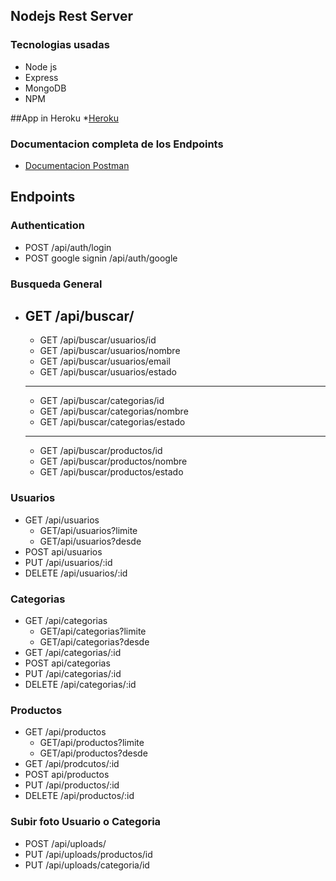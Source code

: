 
## Nodejs Rest Server
   ### Tecnologias usadas
   * Node js
   * Express
   * MongoDB
   * NPM
   
##App in Heroku
*[Heroku](https://coffeeapp-restapi.herokuapp.com/)


   ### Documentacion completa de los Endpoints 
* [Documentacion Postman](https://documenter.getpostman.com/view/16728392/Tzz5tdqr#481841be-c738-4bda-8d1e-be3c17c626bb)


## Endpoints

### Authentication
 * POST /api/auth/login
 * POST google signin /api/auth/google

### Busqueda General 
* GET /api/buscar/ 
   --------------------------------
   * GET /api/buscar/usuarios/id
   * GET /api/buscar/usuarios/nombre
   * GET /api/buscar/usuarios/email
   * GET /api/buscar/usuarios/estado
   --------------------------------
   * GET /api/buscar/categorias/id
   * GET /api/buscar/categorias/nombre
   * GET /api/buscar/categorias/estado
   --------------------------------
   * GET /api/buscar/productos/id
   * GET /api/buscar/productos/nombre
   * GET /api/buscar/productos/estado
   
 ### Usuarios 
* GET /api/usuarios 
  * GET/api/usuarios?limite
  * GET/api/usuarios?desde
* POST api/usuarios
* PUT /api/usuarios/:id
* DELETE /api/usuarios/:id
        
### Categorias 
* GET /api/categorias 
  * GET/api/categorias?limite
  * GET/api/categorias?desde
* GET /api/categorias/:id
* POST api/categorias
* PUT /api/categorias/:id
* DELETE /api/categorias/:id

### Productos  
* GET /api/productos 
  * GET/api/productos?limite
  * GET/api/productos?desde
* GET /api/prodcutos/:id
* POST api/productos
* PUT /api/productos/:id
* DELETE /api/productos/:id

### Subir foto Usuario o Categoria
* POST /api/uploads/
* PUT /api/uploads/productos/id
* PUT /api/uploads/categoria/id



        
